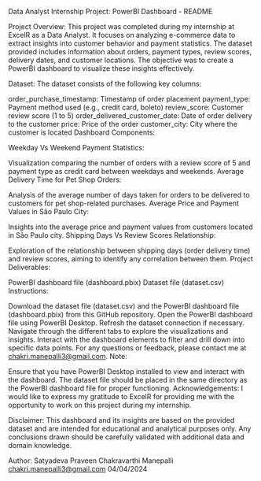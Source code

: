 Data Analyst Internship Project: PowerBI Dashboard - README

Project Overview:
This project was completed during my internship at ExcelR as a Data Analyst. It focuses on analyzing e-commerce data to extract insights into customer behavior and payment statistics. The dataset provided includes information about orders, payment types, review scores, delivery dates, and customer locations. The objective was to create a PowerBI dashboard to visualize these insights effectively.

Dataset:
The dataset consists of the following key columns:

order_purchase_timestamp: Timestamp of order placement
payment_type: Payment method used (e.g., credit card, boleto)
review_score: Customer review score (1 to 5)
order_delivered_customer_date: Date of order delivery to the customer
price: Price of the order
customer_city: City where the customer is located
Dashboard Components:

Weekday Vs Weekend Payment Statistics:

Visualization comparing the number of orders with a review score of 5 and payment type as credit card between weekdays and weekends.
Average Delivery Time for Pet Shop Orders:

Analysis of the average number of days taken for orders to be delivered to customers for pet shop-related purchases.
Average Price and Payment Values in São Paulo City:

Insights into the average price and payment values from customers located in São Paulo city.
Shipping Days Vs Review Scores Relationship:

Exploration of the relationship between shipping days (order delivery time) and review scores, aiming to identify any correlation between them.
Project Deliverables:

PowerBI dashboard file (dashboard.pbix)
Dataset file (dataset.csv)
Instructions:

Download the dataset file (dataset.csv) and the PowerBI dashboard file (dashboard.pbix) from this GitHub repository.
Open the PowerBI dashboard file using PowerBI Desktop.
Refresh the dataset connection if necessary.
Navigate through the different tabs to explore the visualizations and insights.
Interact with the dashboard elements to filter and drill down into specific data points.
For any questions or feedback, please contact me at chakri.manepalli3@gmail.com.
Note:

Ensure that you have PowerBI Desktop installed to view and interact with the dashboard.
The dataset file should be placed in the same directory as the PowerBI dashboard file for proper functioning.
Acknowledgements:
I would like to express my gratitude to ExcelR for providing me with the opportunity to work on this project during my internship.

Disclaimer:
This dashboard and its insights are based on the provided dataset and are intended for educational and analytical purposes only. Any conclusions drawn should be carefully validated with additional data and domain knowledge.

Author:
Satyadeva Praveen Chakravarthi Manepalli
chakri.manepalli3@gmail.com
04/04/2024
